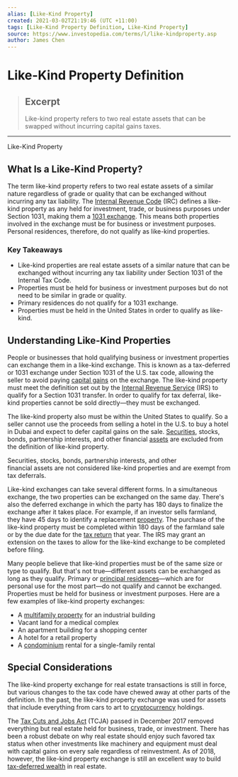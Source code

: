 ```yaml
---
alias: [Like-Kind Property]
created: 2021-03-02T21:19:46 (UTC +11:00)
tags: [Like-Kind Property Definition, Like-Kind Property]
source: https://www.investopedia.com/terms/l/like-kindproperty.asp
author: James Chen
---
```


# Like-Kind Property Definition

> ## Excerpt
> Like-kind property refers to two real estate assets that can be swapped without incurring capital gains taxes.

---

Like-Kind Property
## What Is a Like-Kind Property?

The term like-kind property refers to two real estate assets of a similar nature regardless of grade or quality that can be exchanged without incurring any tax liability. The [Internal Revenue Code](https://www.investopedia.com/terms/i/internal-revenue-code.asp) (IRC) defines a like-kind property as any held for investment, trade, or business purposes under Section 1031, making them a [1031 exchange](https://www.investopedia.com/terms/s/section1031.asp). This means both properties involved in the exchange must be for business or investment purposes. Personal residences, therefore, do not qualify as like-kind properties.

### Key Takeaways

-   Like-kind properties are real estate assets of a similar nature that can be exchanged without incurring any tax liability under Section 1031 of the Internal Tax Code.
-   Properties must be held for business or investment purposes but do not need to be similar in grade or quality.
-   Primary residences do not qualify for a 1031 exchange.
-   Properties must be held in the United States in order to qualify as like-kind.

## Understanding Like-Kind Properties

People or businesses that hold qualifying business or investment properties can exchange them in a like-kind exchange. This is known as a tax-deferred or 1031 exchange under Section 1031 of the U.S. tax code, allowing the seller to avoid paying [capital gains](https://www.investopedia.com/terms/c/capitalgain.asp) on the exchange. The like-kind property must meet the definition set out by the [Internal Revenue Service](https://www.investopedia.com/terms/i/irs.asp) (IRS) to qualify for a Section 1031 transfer. In order to qualify for tax deferral, like-kind properties cannot be sold directly—they must be exchanged.

The like-kind property also must be within the United States to qualify. So a seller cannot use the proceeds from selling a hotel in the U.S. to buy a hotel in Dubai and expect to defer capital gains on the sale. [Securities](https://www.investopedia.com/terms/s/security.asp), stocks, bonds, partnership interests, and other financial [assets](https://www.investopedia.com/terms/a/asset.asp) are excluded from the definition of like-kind property.

Securities, stocks, bonds, partnership interests, and other financial assets are not considered like-kind properties and are exempt from tax deferrals.

Like-kind exchanges can take several different forms. In a simultaneous exchange, the two properties can be exchanged on the same day. There's also the deferred exchange in which the party has 180 days to finalize the exchange after it takes place. For example, if an investor sells farmland, they have 45 days to identify a replacement [property](https://www.investopedia.com/terms/p/property.asp). The purchase of the like-kind property must be completed within 180 days of the farmland sale or by the due date for the [tax return](https://www.investopedia.com/terms/t/taxreturn.asp) that year. The IRS may grant an extension on the taxes to allow for the like-kind exchange to be completed before filing.

Many people believe that like-kind properties must be of the same size or type to qualify. But that's not true—different assets can be exchanged as long as they qualify. Primary or [principal residences](https://www.investopedia.com/terms/p/principalresidence.asp)—which are for personal use for the most part—do not qualify and cannot be exchanged. Properties must be held for business or investment purposes. Here are a few examples of like-kind property exchanges:

-   A [multifamily property](https://www.investopedia.com/articles/personal-finance/041216/3-reasons-invest-multifamily-real-estate.asp) for an industrial building
-   Vacant land for a medical complex
-   An apartment building for a shopping center
-   A hotel for a retail property
-   A [condominium](https://www.investopedia.com/terms/c/condominium.asp) rental for a single-family rental

## Special Considerations

The like-kind property exchange for real estate transactions is still in force, but various changes to the tax code have chewed away at other parts of the definition. In the past, the like-kind property exchange was used for assets that include everything from cars to art to [cryptocurrency](https://www.investopedia.com/terms/c/cryptocurrency.asp) holdings.

The [Tax Cuts and Jobs Act](https://www.investopedia.com/taxes/how-gop-tax-bill-affects-you/) (TCJA) passed in December 2017 removed everything but real estate held for business, trade, or investment. There has been a robust debate on why real estate should enjoy such favored tax status when other investments like machinery and equipment must deal with capital gains on every sale regardless of reinvestment. As of 2018, however, the like-kind property exchange is still an excellent way to build [tax-deferred wealth](https://www.investopedia.com/terms/t/taxdeferred.asp) in real estate.
